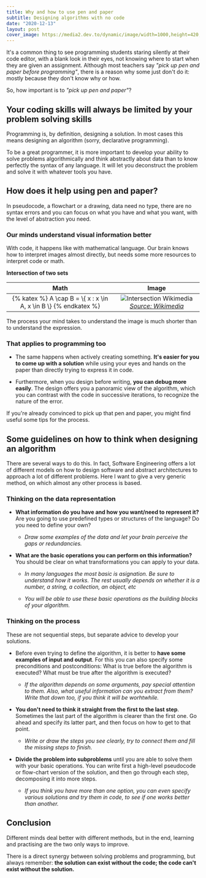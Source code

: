 ```yaml
---
title: Why and how to use pen and paper
subtitle: Designing algorithms with no code
date: "2020-12-13"
layout: post
cover_image: https://media2.dev.to/dynamic/image/width=1000,height=420,fit=cover,gravity=auto,format=auto/https%3A%2F%2Fdev-to-uploads.s3.amazonaws.com%2Fi%2Fzpdndwke3gyxq7xzq6wf.jpeg
---
```

It's a common thing to see programming students staring silently at their code editor, with a blank look in their eyes, not knowing where to start when they are given an assignment. Although most teachers say _"pick up pen and paper before programming"_, there is a reason why some just don't do it: mostly because they don't know why or how.

So, how important is to _"pick up pen and paper"_?

## Your coding skills will always be limited by your problem solving skills

Programming is, by definition, designing a solution. In most cases this means designing an algorithm (sorry, declarative programming). 

To be a great programmer, it is more important to develop your ability to solve problems algorithmically and think abstractly about data than to know perfectly the syntax of any language. It will let you deconstruct the problem and solve it with whatever tools you have.

## How does it help using pen and paper?

In pseudocode, a flowchart or a drawing, data need no type, there are no syntax errors and you can focus on what you have and what you want, with the level of abstraction you need.

### Our minds understand visual information better

With code, it happens like with mathematical language. Our brain knows how to interpret images almost directly, but needs some more resources to interpret code or math.

**Intersection of two sets**

| Math | Image |
| :---: | :---: |
| {% katex %} A \cap B = \\{ x : x \in A, x \in B \\} {% endkatex %} | ![Intersection Wikimedia](https://upload.wikimedia.org/wikipedia/commons/thumb/d/da/Set_intersection.svg/1280px-Set_intersection.svg.png)[*Source: Wikimedia*](https://upload.wikimedia.org/wikipedia/commons/thumb/d/da/Set_intersection.svg/1280px-Set_intersection.svg.png) |

The process your mind takes to understand the image is much shorter than to understand the expression.

### That applies to programming too

- The same happens when actively creating something. **It's easier for you to come up with a solution** while using your eyes and hands on the paper than directly trying to express it in code.

- Furthermore, when you design before writing, **you can debug more easily**. The design offers you a panoramic view of the algorithm, which you can contrast with the code in successive iterations, to recognize the nature of the error.

If you're already convinced to pick up that pen and paper, you might find useful some tips for the process.

## Some guidelines on how to think when designing an algorithm

There are several ways to do this. In fact, Software Engineering offers a lot of different models on how to design software and abstract architectures to approach a lot of different problems. Here I want to give a very generic method, on which almost any other process is based.

### Thinking on the data representation

- **What information do you have and how you want/need to represent it?** Are you going to use predefined types or structures of the language? Do you need to define your own?

    - _Draw some examples of the data and let your brain perceive the gaps or redundancies._

- **What are the basic operations you can perform on this information?** You should be clear on what transformations you can apply to your data.

    - _In many languages the most basic is asignation. Be sure to understand how it works. The rest usually depends on whether it is a number, a string, a collection, an object, etc_

    - _You will be able to use these basic operations as the building blocks of your algorithm._

### Thinking on the process
 
These are not sequential steps, but separate advice to develop your solutions.

- Before even trying to define the algorithm, it is better to **have some examples of input and output**. For this you can also specify some preconditions and postconditions: What is true before the algorithm is executed? What must be true after the algorithm is executed?

    - _If the algorithm depends on some arguments, pay special attention to them. Also, what useful information can you extract from them? Write that down too, if you think it will be worhtwhile._

- **You don't need to think it straight from the first to the last step**. Sometimes the last part of the algorithm is clearer than the first one. Go ahead and specify its latter part, and then focus on how to get to that point.

    - _Write or draw the steps you see clearly, try to connect them and fill the missing steps to finish._

- **Divide the problem into subproblems** until you are able to solve them with your basic operations. You can write first a high-level pseudocode or flow-chart version of the solution, and then go through each step, decomposing it into more steps.
    - _If you think you have more than one option, you can even specify various solutions and try them in code, to see if one works better than another._

## Conclusion

Different minds deal better with different methods, but in the end, learning and practising are the two only ways to improve. 

There is a direct synergy between solving problems and programming, but always remember: __the solution can exist without the code; the code can't exist without the solution.__
